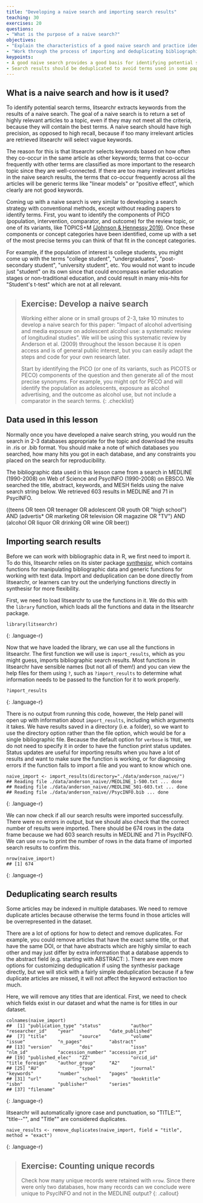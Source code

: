 ```yaml
---
title: "Developing a naive search and importing search results"
teaching: 30
exercises: 20
questions:
- "What is the purpose of a naive search?"
objectives:
- "Explain the characteristics of a good naive search and practice identifying components."
- "Work through the process of importing and deduplicating bibliographic data."
keypoints:
- A good naive search provides a good basis for identifying potential search terms on a topic.
- Search results should be deduplicated to avoid terms used in some papers being overrepresented.
---
```


## What is a naive search and how is it used?

To identify potential search terms, litsearchr extracts keywords from the results of a naive search. The goal of a naive search is to return a set of highly relevant articles to a topic, even if they may not meet all the criteria, because they will contain the best terms. A naive search should have high precision, as opposed to high recall, because if too many irrelevant articles are retrieved litsearchr will select vague keywords. 

The reason for this is that litsearchr selects keywords based on how often they co-occur in the same article as other keywords; terms that co-occur frequently with other terms are classified as more important to the research topic since they are well-connected. If there are too many irrelevant articles in the naive search results, the terms that co-occur frequently across all the articles will be generic terms like "linear models" or "positive effect", which clearly are not good keywords.

Coming up with a naive search is very similar to developing a search strategy with conventional methods, except without reading papers to identify terms. First, you want to identify the components of PICO (population, intervention, comparator, and outcome) for the review topic, or one of its variants, like TOPICS+M [(Johnson & Hennessy 2019)](https://doi.org/10.1016/j.socscimed.2019.05.035). Once these components or concept categories have been identified, come up with a set of the most precise terms you can think of that fit in the concept categories. 

For example, if the population of interest is college students, you might come up with the terms "college student", "undergraduates", "post-secondary student", "university student", etc. You would not want to incude just "student" on its own since that could encompass earlier education stages or non-traditional education, and could result in many mis-hits for "Student's t-test" which are not at all relevant.


> ## Exercise: Develop a naive search
> Working either alone or in small groups of 2-3, take 10 minutes to develop a naive search for this paper: "Impact of alcohol advertising and media exposure on adolescent
> alcohol use: a systematic review of longitudinal studies". We will be using this systematic review by Anderson et al. (2009) throughout the lesson because it is open 
> access and is of general public interest, but you can easily adapt the steps and code for your own research later.
>
> Start by identifying the PICO (or one of its variants, such as PICOTS or PECO) components of the question and then generate all of the most precise synonyms. For 
> example, you might opt for PECO and will identify the population as adolescents, exposure as alcohol advertising, and the outcome as alcohol use, but not include a 
> comparator in the search terms.
{: .checklist}


## Data used in this lesson

Normally once you have developed a naive search string, you would run the search in 2-3 databases appropriate for the topic and download the results in .ris or .bib format. You should make a note of which databases you searched, how many hits you got in each database, and any constraints you placed on the search for reproducibility. 

The bibliographic data used in this lesson came from a search in MEDLINE (1990-2008) on Web of Science and PsycINFO (1990-2008) on EBSCO. We searched the title, abstract, keywords, and MESH fields using the naive search string below. We retrieved 603 results in MEDLINE and 71 in PsycINFO.

((teens OR teen OR teenager OR adolescent OR youth OR "high school") AND (advertis* OR marketing OR television OR magazine OR "TV") AND (alcohol OR liquor OR drinking OR wine OR beer))

## Importing search results

Before we can work with bibliographic data in R, we first need to import it. To do this, litsearchr relies on its sister package [synthesisr](https://cran.r-project.org/web/packages/synthesisr/index.html), which contains functions for manipulating bibliographic data and generic functions for working with text data. Import and deduplication can be done directly from litsearchr, or learners can try out the underlying functions directly in synthesisr for more flexibility. 

First, we need to load litsearchr to use the functions in it. We do this with the `library` function, which loads all the functions and data in the litsearchr package.

~~~
library(litsearchr)
~~~
{: .language-r}


Now that we have loaded the library, we can use all the functions in litsearchr. The first function we will use is `import_results`, which as you might guess, imports bibliographic search results. Most functions in litsearchr have sensible names (but not all of them!) and you can view the help files for them using `?`, such as `?import_results` to determine what information needs to be passed to the function for it to work properly.

~~~
?import_results
~~~
{: .language-r}

There is no output from running this code, however, the Help panel will open up with information about `import_results`, including which arguments it takes. We have results saved in a directory (i.e. a folder), so we want to use the directory option rather than the file option, which would be for a single bibliographic file. Because the default option for `verbose` is `TRUE`, we do not need to specify it in order to have the function print status updates. Status updates are useful for importing results when you have a lot of results and want to make sure the function is working, or for diagnosing errors if the function fails to import a file and you want to know which one. 

~~~
naive_import <- import_results(directory="./data/anderson_naive/")
## Reading file ./data/anderson_naive//MEDLINE_1-500.txt ... done
## Reading file ./data/anderson_naive//MEDLINE_501-603.txt ... done
## Reading file ./data/anderson_naive//PsycINFO.bib ... done
~~~
{: .language-r}

We can now check if all our search results were imported successfully. There were no errors in output, but we should also check that the correct number of results were imported. There should be 674 rows in the data frame because we had 603 search results in MEDLINE and 71 in PsycINFO. We can use `nrow` to print the number of rows in the data frame of imported search results to confirm this. 

~~~
nrow(naive_import)
## [1] 674
~~~
{: .language-r}

## Deduplicating search results

Some articles may be indexed in multiple databases. We need to remove duplicate articles because otherwise the terms found in those articles will be overrepresented in the dataset. 

There are a lot of options for how to detect and remove duplicates. For example, you could remove articles that have the exact same title, or that have the same DOI, or that have abstracts which are highly similar to each other and may just differ by extra information that a database appends to the abstract field (e.g. starting with ABSTRACT: ). There are even more options for customizing deduplication if using the synthesisr package directly, but we will stick with a fairly simple deduplication because if a few duplicate articles are missed, it will not affect the keyword extraction too much.


Here, we will remove any titles that are identical. First, we need to check which fields exist in our dataset and what the name is for titles in our dataset.  
~~~
colnames(naive_import)
##  [1] "publication_type" "status"           "author"           "researcher_id"    "year"             "date_published"  
##  [7] "title"            "source"           "volume"           "issue"            "n_pages"          "abstract"        
## [13] "version"          "doi"              "issn"             "nlm_id"           "accession_number" "accession_zr"    
## [19] "published_elec"   "ZZ"               "orcid_id"         "title_foreign"    "author_group"     "A2"              
## [25] "AU"               "type"             "journal"          "keywords"         "number"           "pages"           
## [31] "url"              "school"           "booktitle"        "isbn"             "publisher"        "series"          
## [37] "filename"        

~~~
{: .language-r}

litsearchr will automatically ignore case and punctuation, so "TITLE:"", "title--"", and "Title"" are considered duplicates. 

~~~
naive_results <- remove_duplicates(naive_import, field = "title", method = "exact")
~~~
{: .language-r}


> ## Exercise: Counting unique records
> Check how many unique records were retained with `nrow`. 
> Since there were only two databases, how many records can we conclude were unique to PsycINFO and not in the MEDLINE output?
{: .callout}
